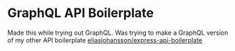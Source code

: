 # GraphQL API Boilerplate
Made this while trying out GraphQL. Was trying to make a GraphQL version of my other API boilerplate  [eliasjohansson/express-api-boilerplate](https://github.com/eliasjohansson/express-api-boilerplate)